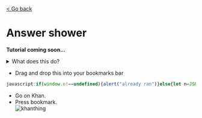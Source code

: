 [< Go back](https://github.com/ilytobias/Khan-Destroyer)
# Answer shower
  
  **Tutorial coming soon...**
  <details>
    <summary>What does this do?</summary>
    
  *It shows the answer to questions..*
  
 ![image](https://github.com/ilytobias/Khan-Destroyer/assets/165577429/0a03776e-bb84-44c3-bc53-410564e0995b)

  </details>

* Drag and drop this into your bookmarks bar
  
```js
javascript:if(window.e!==undefined){alert("already ran")}else{let n=JSON.parse;JSON.parse=function(t){let e=n(t);try{let t=JSON.parse(e.data.assessmentItem.item.itemData);t.question.content=t.question.content+"[[☃ explanation 2]]";console.log(t);t.question.widgets["explanation 2"]={alignment:"default",graded:true,options:{explanation:t.hints[t.hints.length-1].content,hidePrompt:"Hide",showPrompt:"Answer",static:false,widgets:t.hints[t.hints.length-1].widgets},static:false,type:"explanation",version:{major:0,minor:0}};e.data.assessmentItem.item.itemData=JSON.stringify(t)}catch(t){}return e}}window.e=true;document.write(document.getElementsByTagName("html")[0].outerHTML);
```  
* Go on Khan.
* Press bookmark.
  <br>
![khanthing](https://github.com/ilytobias/Khan-Destroyer/assets/165577429/7a77ee4e-8d84-4135-b97c-5408b16f780b)
